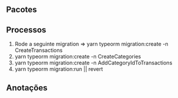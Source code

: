 ## Pacotes

## Processos

1. Rode a seguinte migration => yarn typeorm migration:create -n CreateTransactions
2. yarn typeorm migration:create -n CreateCategories
3. yarn typeorm migration:create -n AddCategoryIdToTransactions
4. yarn typeorm migration:run || revert

## Anotações
